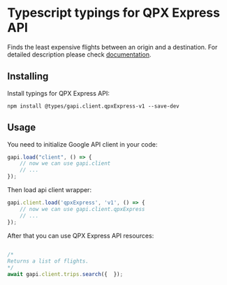 # Typescript typings for QPX Express API
Finds the least expensive flights between an origin and a destination.
For detailed description please check [documentation](http://developers.google.com/qpx-express).

## Installing

Install typings for QPX Express API:
```
npm install @types/gapi.client.qpxExpress-v1 --save-dev
```

## Usage

You need to initialize Google API client in your code:
```typescript
gapi.load("client", () => { 
    // now we can use gapi.client
    // ... 
});
```

Then load api client wrapper:
```typescript
gapi.client.load('qpxExpress', 'v1', () => {
    // now we can use gapi.client.qpxExpress
    // ... 
});
```



After that you can use QPX Express API resources:

```typescript 
    
/* 
Returns a list of flights.  
*/
await gapi.client.trips.search({  });
```